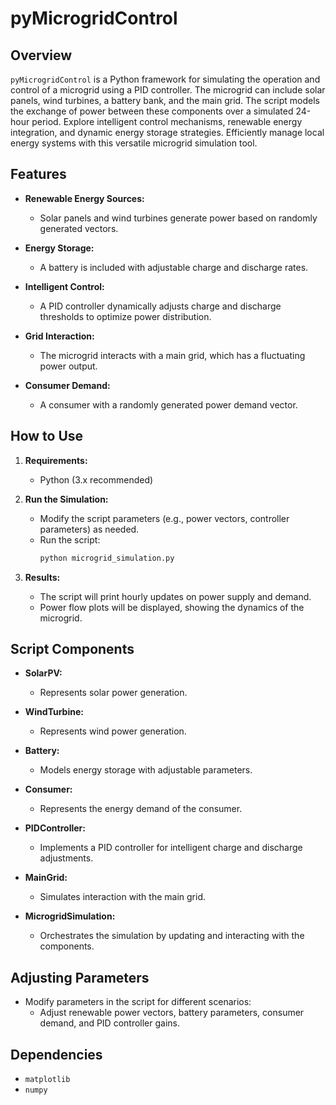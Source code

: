 # pyMicrogridControl

## Overview

`pyMicrogridControl` is a Python framework for simulating the operation and control of a microgrid using a PID controller. The microgrid can include solar panels, wind turbines, a battery bank, and the main grid. The script models the exchange of power between these components over a simulated 24-hour period. Explore intelligent control mechanisms, renewable energy integration, and dynamic energy storage strategies. Efficiently manage local energy systems with this versatile microgrid simulation tool.

## Features

- **Renewable Energy Sources:**
  - Solar panels and wind turbines generate power based on randomly generated vectors.

- **Energy Storage:**
  - A battery is included with adjustable charge and discharge rates.

- **Intelligent Control:**
  - A PID controller dynamically adjusts charge and discharge thresholds to optimize power distribution.

- **Grid Interaction:**
  - The microgrid interacts with a main grid, which has a fluctuating power output.

- **Consumer Demand:**
  - A consumer with a randomly generated power demand vector.

## How to Use

1. **Requirements:**
   - Python (3.x recommended)

2. **Run the Simulation:**
   - Modify the script parameters (e.g., power vectors, controller parameters) as needed.
   - Run the script:
     ```bash
     python microgrid_simulation.py
     ```

3. **Results:**
   - The script will print hourly updates on power supply and demand.
   - Power flow plots will be displayed, showing the dynamics of the microgrid.

## Script Components

- **SolarPV:**
  - Represents solar power generation.

- **WindTurbine:**
  - Represents wind power generation.

- **Battery:**
  - Models energy storage with adjustable parameters.

- **Consumer:**
  - Represents the energy demand of the consumer.

- **PIDController:**
  - Implements a PID controller for intelligent charge and discharge adjustments.

- **MainGrid:**
  - Simulates interaction with the main grid.

- **MicrogridSimulation:**
  - Orchestrates the simulation by updating and interacting with the components.

## Adjusting Parameters

- Modify parameters in the script for different scenarios:
  - Adjust renewable power vectors, battery parameters, consumer demand, and PID controller gains.

## Dependencies

- `matplotlib`
- `numpy`
